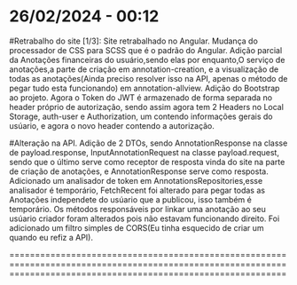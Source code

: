 26/02/2024 - 00:12
==================================================================================================================================================================
#Retrabalho do site [1/3]:
Site retrabalhado no Angular.
Mudança do processador de CSS para SCSS que é o padrão do Angular.
Adição parcial da Anotações financeiras do usuário,sendo elas por enquanto,O serviço de anotações,a parte de criação em annotation-creation, 
e a visualização de todas as anotações(Ainda preciso resolver isso na API, apenas o método de pegar tudo esta funcionando) em annotation-allview.
Adição do Bootstrap ao projeto.
Agora o Token do JWT é armazenado de forma separada no header próprio de autorização, sendo assim agora tem 2 Headers no Local Storage, auth-user e Authorization, um contendo informações gerais do usúario, e agora o novo header contendo a autorização.

#Alteração na API.
Adição de 2 DTOs, sendo AnnotationResponse na classe de payload.response, InputAnnotationRequest na classe payload.request, sendo que o último serve como receptor de resposta vinda do site na parte de criação de anotações, e AnnotationResponse serve como resposta.
Adicionado um analisador de token em AnnotationsRepositories,esse analisador é temporário,
FetchRecent foi alterado para pegar todas as Anotações independete do usúario que a publicou, isso também é temporário.
Os métodos responsáveis por linkar uma anotação ao seu usúario criador foram alterados pois não estavam funcionando direito.
Foi adicionado um filtro simples de CORS(Eu tinha esquecido de criar um quando eu refiz a API).

==================================================================================================================================================================


